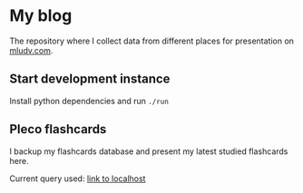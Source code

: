 # My blog

The repository where I collect data from different places for presentation on
[mludv.com](https://mludv.com).

## Start development instance
Install python dependencies and run `./run`

## Pleco flashcards
I backup my flashcards database and present my latest studied flashcards here.

Current query used: [link to localhost](http://localhost:8001/pleco?sql=select+replace%28hw%2C+%27%40%27%2C+%27%27%29+as+hw%2C+date%28lastreviewedtime%2C%27unixepoch%27%29+as+date+from+pleco_flash_scores_1%0D%0Ainner+join+pleco_flash_cards+on+id+%3D+card%0D%0Aorder+by+lastreviewedtime+DESC%0D%0ALIMIT+10)

